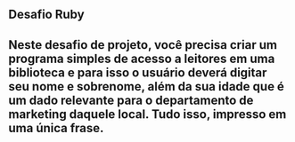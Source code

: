 ## Desafio Ruby 

## Neste desafio de projeto, você precisa criar um programa simples de acesso a leitores em uma biblioteca e para isso o usuário deverá digitar seu nome e sobrenome, além da sua idade que é um dado relevante para o departamento de marketing daquele local. Tudo isso, impresso em uma única frase.